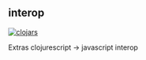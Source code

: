 ## interop

[![clojars](https://img.shields.io/clojars/v/org.clojars.cloggo/interop.svg)](https://clojars.org/org.clojars.cloggo/interop)

Extras clojurescript -> javascript interop